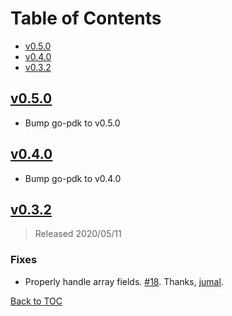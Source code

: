 # Table of Contents

- [v0.5.0](#v050)
- [v0.4.0](#v040)
- [v0.3.2](#v032)

## [v0.5.0]

- Bump go-pdk to v0.5.0

## [v0.4.0]

- Bump go-pdk to v0.4.0

## [v0.3.2]

> Released 2020/05/11

### Fixes

- Properly handle array fields.
  [#18](https://github.com/Kong/go-pluginserver/pull/18).
  Thanks, [jumal](https://github.com/jumal).

[Back to TOC](#table-of-contents)

[v0.5.0]: https://github.com/Kong/go-pluginserver/compare/v0.4.0..v0.5.0
[v0.4.0]: https://github.com/Kong/go-pluginserver/compare/v0.3.2..v0.4.0
[v0.3.2]: https://github.com/Kong/go-pluginserver/compare/v0.3.1..v0.3.2
